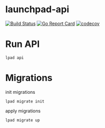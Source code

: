 # launchpad-api

[![Build Status](https://travis-ci.com/FreakyGranny/launchpad-api.svg?branch=master)](https://travis-ci.com/FreakyGranny/launchpad-api) [![Go Report Card](https://goreportcard.com/badge/github.com/FreakyGranny/launchpad-api)](https://goreportcard.com/report/github.com/FreakyGranny/launchpad-api) [![codecov](https://codecov.io/gh/FreakyGranny/launchpad-api/branch/master/graph/badge.svg)](https://codecov.io/gh/FreakyGranny/launchpad-api)

Run API
=======

```
lpad api
```

Migrations
==========

init migrations
```
lpad migrate init
```

apply migrations
```
lpad migrate up
```

